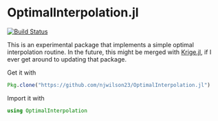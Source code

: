 # OptimalInterpolation.jl

[![Build Status](https://travis-ci.org/njwilson23/OptimalInterpolation.jl.svg?branch=master)](https://travis-ci.org/njwilson23/OptimalInterpolation.jl)

This is an experimental package that implements a simple optimal interpolation
routine. In the future, this might be merged with
[Krige.jl](https://github.com/njwilson23/Krige.jl), if I ever get around to
updating that package.

Get it with
```julia
Pkg.clone("https://github.com/njwilson23/OptimalInterpolation.jl")
```

Import it with
```julia
using OptimalInterpolation
```

